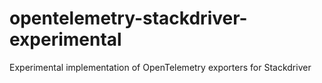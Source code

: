 # opentelemetry-stackdriver-experimental
Experimental implementation of OpenTelemetry exporters for Stackdriver
